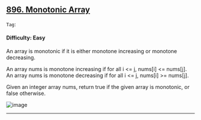 ## [896. Monotonic Array](https://leetcode.com/problems/monotonic-array)

```Tag```:

#### Difficulty: Easy

An array is monotonic if it is either monotone increasing or monotone decreasing.

An array nums is monotone increasing if for all i <= j, nums[i] <= nums[j]. An array nums is monotone decreasing if for all i <= j, nums[i] >= nums[j].

Given an integer array nums, return true if the given array is monotonic, or false otherwise.

![image](https://github.com/quananhle/Python/assets/35042430/098e564e-f567-481d-b9b6-2517bbf62ba8)

---
